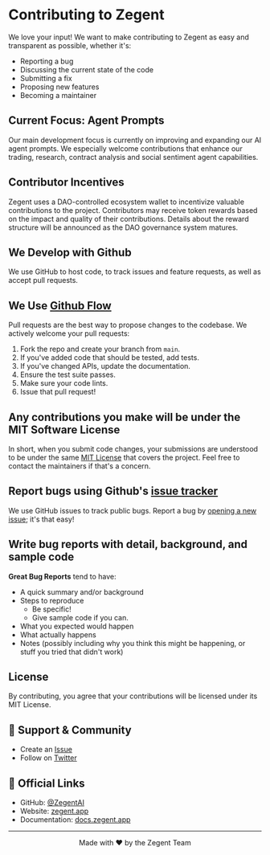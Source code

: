 # Contributing to Zegent

We love your input! We want to make contributing to Zegent as easy and transparent as possible, whether it's:

- Reporting a bug
- Discussing the current state of the code
- Submitting a fix
- Proposing new features
- Becoming a maintainer

## Current Focus: Agent Prompts
Our main development focus is currently on improving and expanding our AI agent prompts. We especially welcome contributions that enhance our trading, research, contract analysis and social sentiment agent capabilities.

## Contributor Incentives
Zegent uses a DAO-controlled ecosystem wallet to incentivize valuable contributions to the project. Contributors may receive token rewards based on the impact and quality of their contributions. Details about the reward structure will be announced as the DAO governance system matures.

## We Develop with Github
We use GitHub to host code, to track issues and feature requests, as well as accept pull requests.

## We Use [Github Flow](https://guides.github.com/introduction/flow/index.html)
Pull requests are the best way to propose changes to the codebase. We actively welcome your pull requests:

1. Fork the repo and create your branch from `main`.
2. If you've added code that should be tested, add tests.
3. If you've changed APIs, update the documentation.
4. Ensure the test suite passes.
5. Make sure your code lints.
6. Issue that pull request!

## Any contributions you make will be under the MIT Software License
In short, when you submit code changes, your submissions are understood to be under the same [MIT License](http://choosealicense.com/licenses/mit/) that covers the project. Feel free to contact the maintainers if that's a concern.

## Report bugs using Github's [issue tracker](https://github.com/ZegentAI/zegent/issues)
We use GitHub issues to track public bugs. Report a bug by [opening a new issue](https://github.com/ZegentAI/zegent/issues/new); it's that easy!

## Write bug reports with detail, background, and sample code

**Great Bug Reports** tend to have:

- A quick summary and/or background
- Steps to reproduce
  - Be specific!
  - Give sample code if you can.
- What you expected would happen
- What actually happens
- Notes (possibly including why you think this might be happening, or stuff you tried that didn't work)

## License
By contributing, you agree that your contributions will be licensed under its MIT License.


## 📧 Support & Community

- Create an [Issue](https://github.com/ZegentAI/zegent/issues)
- Follow on [Twitter](https://twitter.com/ZegentAI)

## 🔗 Official Links

- GitHub: [@ZegentAI](https://github.com/ZegentAI)
- Website: [zegent.app](https://zegent.app)
- Documentation: [docs.zegent.app](https://zegentai.gitbook.io/zegentai-docs)

---
<p align="center">
  Made with ❤️ by the Zegent Team
</p>
